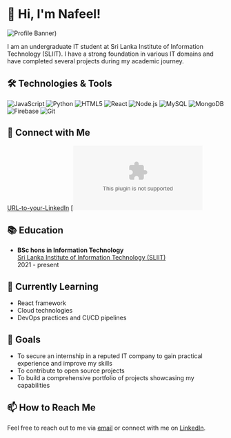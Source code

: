 # 👋 Hi, I'm Nafeel!

![Profile Banner](https://avatars.githubusercontent.com/u/127679674?s=400&u=fe95e02cad43338d3b262092e53108977e84f182&v=4))

I am an undergraduate IT student at Sri Lanka Institute of Information Technology (SLIIT).
I have a strong foundation in various IT domains and have completed several projects during my academic journey.

## 🛠️ Technologies & Tools

![JavaScript](https://img.shields.io/badge/JavaScript-F7DF1E?style=flat&logo=javascript&logoColor=black)
![Python](https://img.shields.io/badge/Python-3776AB?style=flat&logo=python&logoColor=white)
![HTML5](https://img.shields.io/badge/HTML5-E34F26?style=flat&logo=html5&logoColor=white)
![React](https://img.shields.io/badge/React-61DAFB?style=flat&logo=react&logoColor=black)
![Node.js](https://img.shields.io/badge/Node.js-339933?style=flat&logo=node-dot-js&logoColor=white)
![MySQL](https://img.shields.io/badge/MySQL-4479A1?style=flat&logo=mysql&logoColor=white)
![MongoDB](https://img.shields.io/badge/MongoDB-47A248?style=flat&logo=mongodb&logoColor=white)
![Firebase](https://img.shields.io/badge/Firebase-FFCA28?style=flat&logo=firebase&logoColor=black)
![Git](https://img.shields.io/badge/Git-F05032?style=flat&logo=git&logoColor=white)

## 💬 Connect with Me

[URL-to-your-LinkedIn](https://www.linkedin.com/in/nafeel-s-m-a92348270/)
[![Email](nafeelsm2018@gmail.com)

## 📚 Education

- **BSc hons in Information Technology**  
  [Sri Lanka Institute of Information Technology (SLIIT)](https://www.sliit.lk)  
  2021 - present

## 🌱 Currently Learning

- React framework
- Cloud technologies
- DevOps practices and CI/CD pipelines

## 🎯 Goals

- To secure an internship in a reputed IT company to gain practical experience and improve my skills
- To contribute to open source projects
- To build a comprehensive portfolio of projects showcasing my capabilities

## 📫 How to Reach Me

Feel free to reach out to me via [email](nafeelsm2018@gmail.com) or connect with me on [LinkedIn](https://www.linkedin.com/in/nafeel-s-m-a92348270/).

